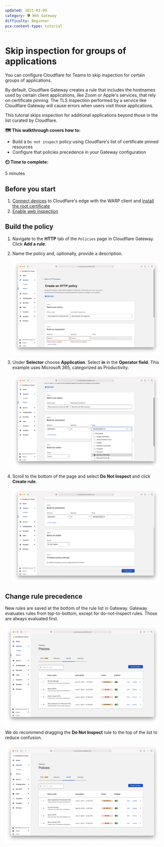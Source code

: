 ```yaml
---
updated: 2021-03-09
category: 🛡️ Web Gateway
difficulty: Beginner
pcx-content-type: tutorial
---
```


# Skip inspection for groups of applications

You can configure Cloudflare for Teams to skip inspection for certain groups of applications.

By default, Cloudflare Gateway creates a rule that includes the hostnames used by certain client applications, like Zoom or Apple's services, that rely on certificate pinning. The TLS inspection performed by a service like Cloudflare Gateway will cause errors when users visit those applications.

This tutorial skips inspection for additional applications beyond those in the list curated by Cloudflare.

**🗺️ This walkthrough covers how to:**

- Build a `Do not inspect` policy using Cloudflare's list of certificate pinned resources
- Configure that policies precedence in your Gateway configuration

**⏲️ Time to complete:**

5 minutes

## Before you start

1. [Connect devices](/connections/connect-devices/warp) to Cloudflare's edge with the WARP client and [install the root certificate](/connections/connect-devices/warp/install-cloudflare-cert)
1. [Enable web inspection](/connections/connect-devices/warp/warp-settings#enable-proxy)

## Build the policy

1. Navigate to the **HTTP** tab of the `Policies` page in Cloudflare Gateway. Click **Add a rule**.

1. Name the policy and, optionally, provide a description.

   ![Name Policy](../static/secure-web-gateway/exempt-cert-pinning/name-policy.png)

1. Under **Selector** choose **Application**. Select **in** in the **Operator field**. This example uses Microsoft 365, categorized as Productivity.

   ![Selctor](../static/secure-web-gateway/exempt-cert-pinning/select-microsoft.png)

1. Scroll to the bottom of the page and select **Do Not Inspect** and click **Create rule**.

   ![Action](../static/secure-web-gateway/exempt-cert-pinning/select-action.png)

## Change rule precedence

New rules are saved at the bottom of the rule list in Gateway. Gateway evaluates rules from top-to-bottom, except for do-not-inspect rules. Those are always evaluated first.

![Rule Order](../static/secure-web-gateway/exempt-cert-pinning/rules-first.png)

We do recommend dragging the **Do Not Inspect** rule to the top of the list to reduce confusion.

![Rule Order](../static/secure-web-gateway/exempt-cert-pinning/rules-last.png)
